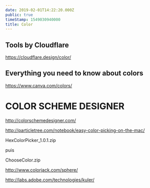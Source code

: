 ```yaml
---
date: 2019-02-01T14:22:20.000Z
public: true
timeStamp: 1549030940000
title: Color
---
```


Tools by Cloudflare
-------------------

<https://cloudflare.design/color/>

Everything you need to know about colors
----------------------------------------

<https://www.canva.com/colors/>

COLOR SCHEME DESIGNER
=====================

<http://colorschemedesigner.com/>

<http://particletree.com/notebook/easy-color-picking-on-the-mac/>

HexColorPicker_1.0.1.zip

puis

ChooseColor.zip

<http://www.colorjack.com/sphere/>

<http://labs.adobe.com/technologies/kuler/>
